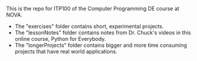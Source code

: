 This is the repo for ITP100 of the Computer Programming DE course at NOVA. 
- The "exercises" folder contains short, experimental projects.
- The "lessonNotes" folder contains notes from Dr. Chuck's videos in this online course, Python for Everybody.
- The "longerProjects" folder contains bigger and more time consuming projects that have real world applications.
